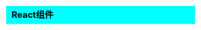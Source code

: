 <div
    style = "
        width: 100%;
        height: 50px;
        background: #00FFFF;
        color: black;
        line-height: 50px;
        padding-left: 15px;
        font-size: 24px;
        font-weight: bold;
    "
> 
    React组件
</div>